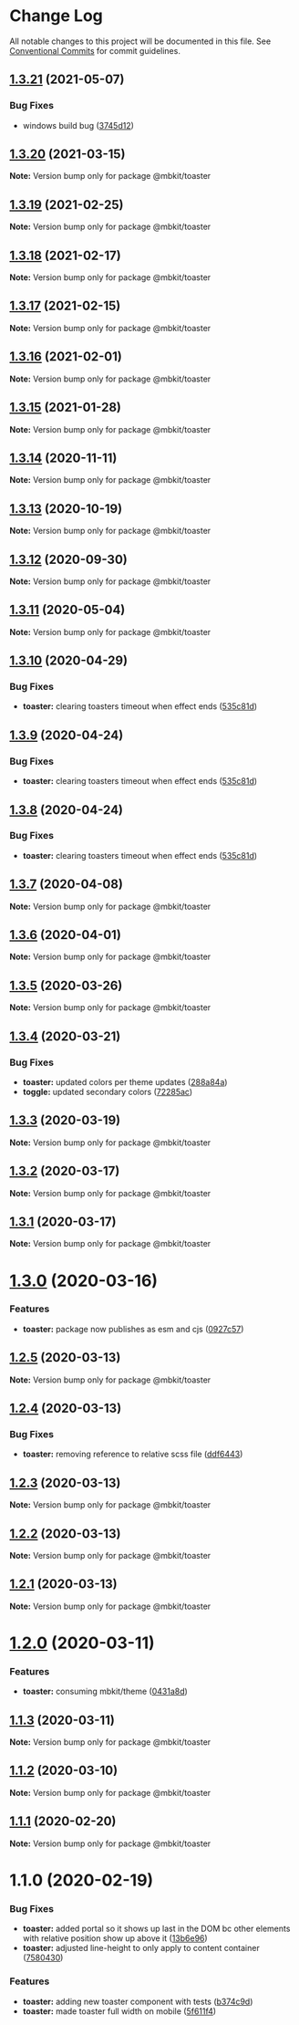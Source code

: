 # Change Log

All notable changes to this project will be documented in this file.
See [Conventional Commits](https://conventionalcommits.org) for commit guidelines.

## [1.3.21](https://github.com/mindbody/mbkit/compare/@mbkit/toaster@1.3.20...@mbkit/toaster@1.3.21) (2021-05-07)


### Bug Fixes

* windows build bug ([3745d12](https://github.com/mindbody/mbkit/commit/3745d1297e1dd7e90e53ba096097f1e97f4e8a99))





## [1.3.20](https://github.com/mindbody/mbkit/compare/@mbkit/toaster@1.3.19...@mbkit/toaster@1.3.20) (2021-03-15)

**Note:** Version bump only for package @mbkit/toaster





## [1.3.19](https://github.com/mindbody/mbkit/compare/@mbkit/toaster@1.3.18...@mbkit/toaster@1.3.19) (2021-02-25)

**Note:** Version bump only for package @mbkit/toaster





## [1.3.18](https://github.com/mindbody/mbkit/compare/@mbkit/toaster@1.3.17...@mbkit/toaster@1.3.18) (2021-02-17)

**Note:** Version bump only for package @mbkit/toaster





## [1.3.17](https://github.com/mindbody/mbkit/compare/@mbkit/toaster@1.3.16...@mbkit/toaster@1.3.17) (2021-02-15)

**Note:** Version bump only for package @mbkit/toaster





## [1.3.16](https://github.com/mindbody/mbkit/compare/@mbkit/toaster@1.3.14...@mbkit/toaster@1.3.16) (2021-02-01)

**Note:** Version bump only for package @mbkit/toaster





## [1.3.15](https://github.com/mindbody/mbkit/compare/@mbkit/toaster@1.3.14...@mbkit/toaster@1.3.15) (2021-01-28)

**Note:** Version bump only for package @mbkit/toaster





## [1.3.14](https://github.com/mindbody/mbkit/compare/@mbkit/toaster@1.3.13...@mbkit/toaster@1.3.14) (2020-11-11)

**Note:** Version bump only for package @mbkit/toaster





## [1.3.13](https://github.com/mindbody/mbkit/compare/@mbkit/toaster@1.3.13...@mbkit/toaster@1.3.13) (2020-10-19)

**Note:** Version bump only for package @mbkit/toaster





## [1.3.12](https://github.com/mindbody/mbkit/compare/@mbkit/toaster@1.3.11...@mbkit/toaster@1.3.12) (2020-09-30)

**Note:** Version bump only for package @mbkit/toaster





## [1.3.11](https://github.com/mindbody/design-system/compare/@mbkit/toaster@1.3.10...@mbkit/toaster@1.3.11) (2020-05-04)

**Note:** Version bump only for package @mbkit/toaster





## [1.3.10](https://github.com/mindbody/design-system/compare/@mbkit/toaster@1.3.7...@mbkit/toaster@1.3.10) (2020-04-29)


### Bug Fixes

* **toaster:** clearing toasters timeout when effect ends ([535c81d](https://github.com/mindbody/design-system/commit/535c81db0f8465953addc37427bd1fbc25f1396e))





## [1.3.9](https://github.com/mindbody/design-system/compare/@mbkit/toaster@1.3.7...@mbkit/toaster@1.3.9) (2020-04-24)


### Bug Fixes

* **toaster:** clearing toasters timeout when effect ends ([535c81d](https://github.com/mindbody/design-system/commit/535c81db0f8465953addc37427bd1fbc25f1396e))





## [1.3.8](https://github.com/mindbody/design-system/compare/@mbkit/toaster@1.3.7...@mbkit/toaster@1.3.8) (2020-04-24)


### Bug Fixes

* **toaster:** clearing toasters timeout when effect ends ([535c81d](https://github.com/mindbody/design-system/commit/535c81db0f8465953addc37427bd1fbc25f1396e))





## [1.3.7](https://github.com/mindbody/mbkit/compare/@mbkit/toaster@1.3.6...@mbkit/toaster@1.3.7) (2020-04-08)

**Note:** Version bump only for package @mbkit/toaster





## [1.3.6](https://github.com/mindbody/design-system/compare/@mbkit/toaster@1.3.5...@mbkit/toaster@1.3.6) (2020-04-01)

**Note:** Version bump only for package @mbkit/toaster





## [1.3.5](https://github.com/mindbody/design-system/compare/@mbkit/toaster@1.3.4...@mbkit/toaster@1.3.5) (2020-03-26)

**Note:** Version bump only for package @mbkit/toaster





## [1.3.4](https://github.com/mindbody/design-system/compare/@mbkit/toaster@1.3.3...@mbkit/toaster@1.3.4) (2020-03-21)


### Bug Fixes

* **toaster:** updated colors per theme updates ([288a84a](https://github.com/mindbody/design-system/commit/288a84a6abbcdd30aaff13b6435f8df2efd9ce27))
* **toggle:** updated secondary colors ([72285ac](https://github.com/mindbody/design-system/commit/72285ac0394396e5a2bbc4defb3a1555b446065c))





## [1.3.3](https://github.com/mindbody/design-system/compare/@mbkit/toaster@1.3.2...@mbkit/toaster@1.3.3) (2020-03-19)

**Note:** Version bump only for package @mbkit/toaster





## [1.3.2](https://github.com/mindbody/mbkit/compare/@mbkit/toaster@1.3.1...@mbkit/toaster@1.3.2) (2020-03-17)

**Note:** Version bump only for package @mbkit/toaster





## [1.3.1](https://github.com/mindbody/design-system/compare/@mbkit/toaster@1.3.0...@mbkit/toaster@1.3.1) (2020-03-17)

**Note:** Version bump only for package @mbkit/toaster





# [1.3.0](https://github.com/mindbody/design-system/compare/@mbkit/toaster@1.2.5...@mbkit/toaster@1.3.0) (2020-03-16)


### Features

* **toaster:** package now publishes as esm and cjs ([0927c57](https://github.com/mindbody/design-system/commit/0927c57807266458ecdc53c002c492f8e7c48230))





## [1.2.5](https://github.com/mindbody/design-system/compare/@mbkit/toaster@1.2.4...@mbkit/toaster@1.2.5) (2020-03-13)

**Note:** Version bump only for package @mbkit/toaster





## [1.2.4](https://github.com/mindbody/design-system/compare/@mbkit/toaster@1.2.3...@mbkit/toaster@1.2.4) (2020-03-13)


### Bug Fixes

* **toaster:** removing reference to relative scss file ([ddf6443](https://github.com/mindbody/design-system/commit/ddf6443c747d114d0fc65807ffb26a0d71c93f8e))





## [1.2.3](https://github.com/mindbody/design-system/compare/@mbkit/toaster@1.2.2...@mbkit/toaster@1.2.3) (2020-03-13)

**Note:** Version bump only for package @mbkit/toaster





## [1.2.2](https://github.com/mindbody/design-system/compare/@mbkit/toaster@1.2.1...@mbkit/toaster@1.2.2) (2020-03-13)

**Note:** Version bump only for package @mbkit/toaster





## [1.2.1](https://github.com/mindbody/design-system/compare/@mbkit/toaster@1.2.0...@mbkit/toaster@1.2.1) (2020-03-13)

**Note:** Version bump only for package @mbkit/toaster





# [1.2.0](https://github.com/mindbody/design-system/compare/@mbkit/toaster@1.1.3...@mbkit/toaster@1.2.0) (2020-03-11)


### Features

* **toaster:** consuming mbkit/theme ([0431a8d](https://github.com/mindbody/design-system/commit/0431a8d5917d821e1de927e8a92eea7334923165))





## [1.1.3](https://github.com/mindbody/design-system/compare/@mbkit/toaster@1.1.2...@mbkit/toaster@1.1.3) (2020-03-11)

**Note:** Version bump only for package @mbkit/toaster





## [1.1.2](https://github.com/mindbody/design-system/compare/@mbkit/toaster@1.1.1...@mbkit/toaster@1.1.2) (2020-03-10)

**Note:** Version bump only for package @mbkit/toaster





## [1.1.1](https://github.com/mindbody/design-system/compare/@mbkit/toaster@1.1.0...@mbkit/toaster@1.1.1) (2020-02-20)

**Note:** Version bump only for package @mbkit/toaster





# 1.1.0 (2020-02-19)


### Bug Fixes

* **toaster:** added portal so it shows up last in the DOM bc other elements with relative position show up above it ([13b6e96](https://github.com/mindbody/design-system/commit/13b6e961d47f0120c8943b93d8d677df24ebed0f))
* **toaster:** adjusted line-height to only apply to content container ([7580430](https://github.com/mindbody/design-system/commit/75804307e91a23131ef9971caa33664a49d4b318))


### Features

* **toaster:** adding new toaster component with tests ([b374c9d](https://github.com/mindbody/design-system/commit/b374c9dc3939058dd31c075f17a5b5427faee079))
* **toaster:** made toaster full width on mobile ([5f611f4](https://github.com/mindbody/design-system/commit/5f611f442c20320a44424055224f1b7692419b78))
